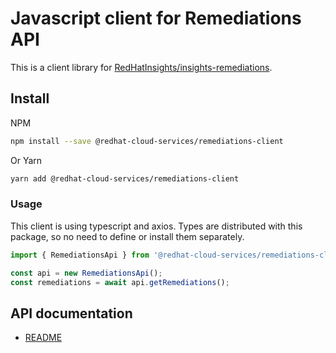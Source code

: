 
Javascript client for Remediations API
=======================================

This is a client library for [RedHatInsights/insights-remediations](https://github.com/RedHatInsights/insights-remediations).

Install
-------

NPM

```bash
npm install --save @redhat-cloud-services/remediations-client
```

Or Yarn

```bash
yarn add @redhat-cloud-services/remediations-client
```

### Usage

This client is using typescript and axios. Types are distributed with this package, so no need to define or install them separately.

```js
import { RemediationsApi } from '@redhat-cloud-services/remediations-client';

const api = new RemediationsApi();
const remediations = await api.getRemediations();
```

## API documentation

* [README](doc/README.md)
